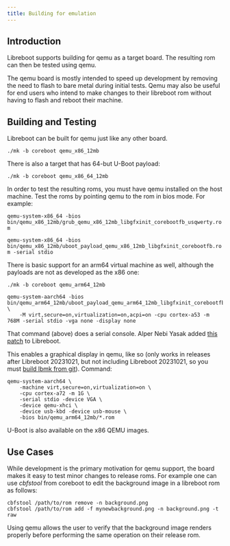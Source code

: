 ```yaml
---
title: Building for emulation
---
```


## Introduction

Libreboot supports building for qemu as a target board.
The resulting rom can then be tested using qemu.

The qemu board is mostly intended to speed up development by removing the need to flash to bare metal during initial tests.
Qemu may also be useful for end users who intend to make changes to their libreboot rom without having to flash and reboot their machine.

## Building and Testing

Libreboot can be built for qemu just like any other board.

	./mk -b coreboot qemu_x86_12mb

There is also a target that has 64-but U-Boot payload:

	./mk -b coreboot qemu_x86_64_12mb

In order to test the resulting roms, you must have qemu installed on the host machine.
Test the roms by pointing qemu to the rom in bios mode.
For example:

`qemu-system-x86_64 -bios bin/qemu_x86_12mb/grub_qemu_x86_12mb_libgfxinit_corebootfb_usqwerty.rom`

`qemu-system-x86_64 -bios bin/qemu_x86_12mb/uboot_payload_qemu_x86_12mb_libgfxinit_corebootfb.rom -serial stdio`

There is basic support for an arm64 virtual machine as well, although the payloads are not as developed as the x86 one:

	./mk -b coreboot qemu_arm64_12mb

```
qemu-system-aarch64 -bios bin/qemu_arm64_12mb/uboot_payload_qemu_arm64_12mb_libgfxinit_corebootfb.rom \
	-M virt,secure=on,virtualization=on,acpi=on -cpu cortex-a53 -m 768M -serial stdio -vga none -display none
```

That command (above) does a serial console. Alper Nebi Yasak added [this
patch](https://browse.libreboot.org/lbmk.git/commit/?id=444f2899e69e9b84fd5428625aa04b00c1341804)
to Libreboot.

This enables a graphical display in qemu, like so (only works in releases
after Libreboot 20231021, but not including Libreboot 20231021, so you
must [build lbmk from git](../build/)). Command:

```
qemu-system-aarch64 \
    -machine virt,secure=on,virtualization=on \
    -cpu cortex-a72 -m 1G \
    -serial stdio -device VGA \
    -device qemu-xhci \
    -device usb-kbd -device usb-mouse \
    -bios bin/qemu_arm64_12mb/*.rom
```

U-Boot is also available on the x86 QEMU images.

## Use Cases

While development is the primary motivation for qemu support, the board makes it easy to test minor changes to release roms.
For example one can use *cbfstool* from coreboot to edit the background image in a libreboot rom as follows:

```
cbfstool /path/to/rom remove -n background.png
cbfstool /path/to/rom add -f mynewbackground.png -n background.png -t raw
```

Using qemu allows the user to verify that the background image renders properly before performing the same operation on their release rom.
